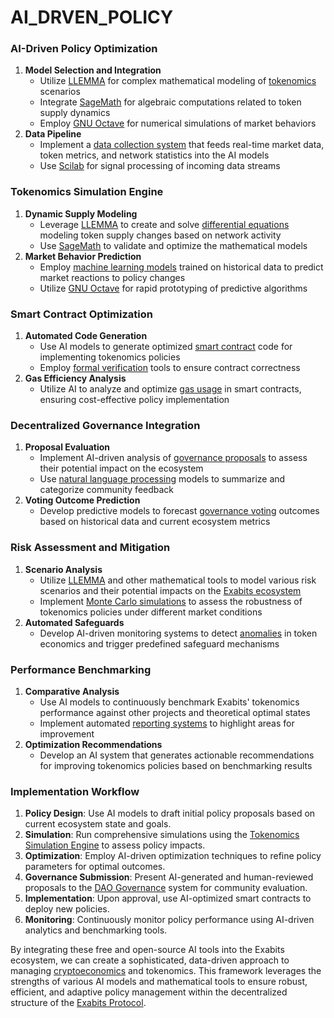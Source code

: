 # AI\_DRVEN\_POLICY

### AI-Driven Policy Optimization

1. **Model Selection and Integration**
   * Utilize [LLEMMA](../LLEMMA.md) for complex mathematical modeling of [tokenomics](../TOKENOMICS.md) scenarios
   * Integrate [SageMath](../SAGEMATH.md) for algebraic computations related to token supply dynamics
   * Employ [GNU Octave](../GNU_OCTAVE.md) for numerical simulations of market behaviors
2. **Data Pipeline**
   * Implement a [data collection system](../DATA_COLLECTION.md) that feeds real-time market data, token metrics, and network statistics into the AI models
   * Use [Scilab](../SCILAB.md) for signal processing of incoming data streams

### Tokenomics Simulation Engine

1. **Dynamic Supply Modeling**
   * Leverage [LLEMMA](../LLEMMA.md) to create and solve [differential equations](../DIFFERENTIAL_EQUATIONS.md) modeling token supply changes based on network activity
   * Use [SageMath](../SAGEMATH.md) to validate and optimize the mathematical models
2. **Market Behavior Prediction**
   * Employ [machine learning models](../technology/machine_learning.md) trained on historical data to predict market reactions to policy changes
   * Utilize [GNU Octave](../GNU_OCTAVE.md) for rapid prototyping of predictive algorithms

### Smart Contract Optimization

1. **Automated Code Generation**
   * Use AI models to generate optimized [smart contract](../technology/smart_contracts.md) code for implementing tokenomics policies
   * Employ [formal verification](../FORMAL_VERIFICATION.md) tools to ensure contract correctness
2. **Gas Efficiency Analysis**
   * Utilize AI to analyze and optimize [gas usage](../GAS_EFFICIENCY.md) in smart contracts, ensuring cost-effective policy implementation

### Decentralized Governance Integration

1. **Proposal Evaluation**
   * Implement AI-driven analysis of [governance proposals](../GOVERNANCE_PROPOSALS.md) to assess their potential impact on the ecosystem
   * Use [natural language processing](../NLP.md) models to summarize and categorize community feedback
2. **Voting Outcome Prediction**
   * Develop predictive models to forecast [governance voting](../GOVERNANCE_VOTING.md) outcomes based on historical data and current ecosystem metrics

### Risk Assessment and Mitigation

1. **Scenario Analysis**
   * Utilize [LLEMMA](../LLEMMA.md) and other mathematical tools to model various risk scenarios and their potential impacts on the [Exabits ecosystem](../governance/decentralization.md)
   * Implement [Monte Carlo simulations](../MONTE_CARLO.md) to assess the robustness of tokenomics policies under different market conditions
2. **Automated Safeguards**
   * Develop AI-driven monitoring systems to detect [anomalies](../ANOMALY_DETECTION.md) in token economics and trigger predefined safeguard mechanisms

### Performance Benchmarking

1. **Comparative Analysis**
   * Use AI models to continuously benchmark Exabits' tokenomics performance against other projects and theoretical optimal states
   * Implement automated [reporting systems](../REPORTING_SYSTEMS.md) to highlight areas for improvement
2. **Optimization Recommendations**
   * Develop an AI system that generates actionable recommendations for improving tokenomics policies based on benchmarking results

### Implementation Workflow

1. **Policy Design**: Use AI models to draft initial policy proposals based on current ecosystem state and goals.
2. **Simulation**: Run comprehensive simulations using the [Tokenomics Simulation Engine](../TOKENOMICS_SIMULATION.md) to assess policy impacts.
3. **Optimization**: Employ AI-driven optimization techniques to refine policy parameters for optimal outcomes.
4. **Governance Submission**: Present AI-generated and human-reviewed proposals to the [DAO Governance](../DAO_GOVERNANCE.md) system for community evaluation.
5. **Implementation**: Upon approval, use AI-optimized smart contracts to deploy new policies.
6. **Monitoring**: Continuously monitor policy performance using AI-driven analytics and benchmarking tools.

By integrating these free and open-source AI tools into the Exabits ecosystem, we can create a sophisticated, data-driven approach to managing [cryptoeconomics](../misc/longevity_research.md) and tokenomics. This framework leverages the strengths of various AI models and mathematical tools to ensure robust, efficient, and adaptive policy management within the decentralized structure of the [Exabits Protocol](../EXABITS_PROTOCOL.md).
